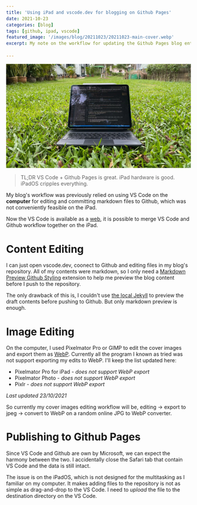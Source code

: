 ```yaml
---
title: 'Using iPad and vscode.dev for blogging on Github Pages'
date: 2021-10-23
categories: [blog]
tags: [github, ipad, vscode]
featured_image: '/images/blog/20211023/20211023-main-cover.webp'
excerpt: My note on the workflow for updating the Github Pages blog entirely on iPad.

---
```


![](/images/blog/20211023/20211023-content-cover.webp)


>TL;DR VS Code + Github Pages is great. iPad hardware is good. iPadOS cripples everything.

My blog's workflow was previously relied on using VS Code on the __computer__ for editing and committing markdown files to Github, which was not conveniently feasible on the iPad. 

Now the VS Code is available as a [web][1], it is possible to merge VS Code and Github workflow together on the iPad.

# Content Editing

I can just open vscode.dev, coonect to Github and editing files in my blog's repository. All of my contents were markdown, so I only need a [Markdown Preview Github Styling][2] extension to help me preview the blog content before I push to the repository.

The only drawback of this is, I couldn't use [the local Jekyll][3] to preview the draft contents before pushing to Github. But only markdown preview is enough.

# Image Editing

On the computer, I used Pixelmator Pro or GIMP to edit the cover images and export them as [WebP][4]. Currently all the program I known as tried was not support exporting my edits to WebP. I'll keep the list updated here:
- Pixelmator Pro for iPad - _does not support WebP export_
- Pixelmator Photo - _does not support WebP export_
- Pixlr - _does not support WebP export_

_Last updated 23/10/2021_

So currently my cover images editing workflow will be, editing -> export to jpeg -> convert to WebP on a random online JPG to WebP converter.

# Publishing to Github Pages

Since VS Code and Github are own by Microsoft, we can expect the harmony between the two. I accidentally close the Safari tab that contain VS Code and the data is still intact. 

The issue is on the iPadOS, which is not designed for the multitasking as I familiar on my computer. It makes adding files to the repository is not as simple as drag-and-drop to the VS Code. I need to _upload_ the file to the destination directory on the VS Code.

[1]: https://code.visualstudio.com/blogs/2021/10/20/vscode-dev
[2]: https://marketplace.visualstudio.com/items?itemName=bierner.markdown-preview-github-styles
[3]: https://keng.blog/blog/jekyll-on-apple-silicon
[4]: https://en.wikipedia.org/wiki/WebP